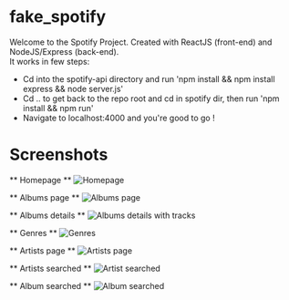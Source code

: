 # fake_spotify
Welcome to the Spotify Project. Created with ReactJS (front-end) and NodeJS/Express (back-end).<br>
It works in few steps:
- Cd into the spotify-api directory and run 'npm install && npm install express && node server.js'
- Cd .. to get back to the repo root and cd in spotify dir, then run 'npm install && npm run'
- Navigate to localhost:4000 and you're good to go !

# Screenshots

** Homepage **
![Homepage](https://i.ibb.co/wQ8V6DV/screenshot-1.png)

** Albums page **
![Albums page](https://i.ibb.co/P6ZJqGH/screenshot-2.png)

** Albums details **
![Albums details with tracks](https://i.ibb.co/J2DRg56/screenshot-3.png)

** Genres **
![Genres](https://i.ibb.co/jWPRS4B/screenshot-4.png)

** Artists page **
![Artists page](https://i.ibb.co/tYVpJf3/screenshot-5.png)

** Artists searched **
![Artist searched](https://i.ibb.co/fnHfzJp/screenshot-6.png)

** Album searched **
![Album searched](https://i.ibb.co/pvVwjmV/screenshot-7.png)
